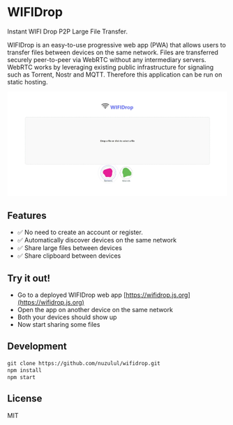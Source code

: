 # WIFIDrop

Instant WIFI Drop P2P Large File Transfer.

WIFIDrop is an easy-to-use progressive web app (PWA) that allows users to transfer files between devices on the same network. Files are transferred securely peer-to-peer via WebRTC without any intermediary servers. WebRTC works by leveraging existing public infrastructure for signaling such as Torrent, Nostr and MQTT. Therefore this application can be run on static hosting.

![WIFIDrop](screenshot.jpeg)

## Features

* ✅ No need to create an account or register.
* ✅ Automatically discover devices on the same network
* ✅ Share large files between devices
* ✅ Share clipboard between devices

## Try it out!

* Go to a deployed WIFIDrop web app [https://wifidrop.js.org](https://wifidrop.js.org)
* Open the app on another device on the same network
* Both your devices should show up
* Now start sharing some files

## Development

```
git clone https://github.com/nuzulul/wifidrop.git
npm install
npm start
```

## License

MIT

